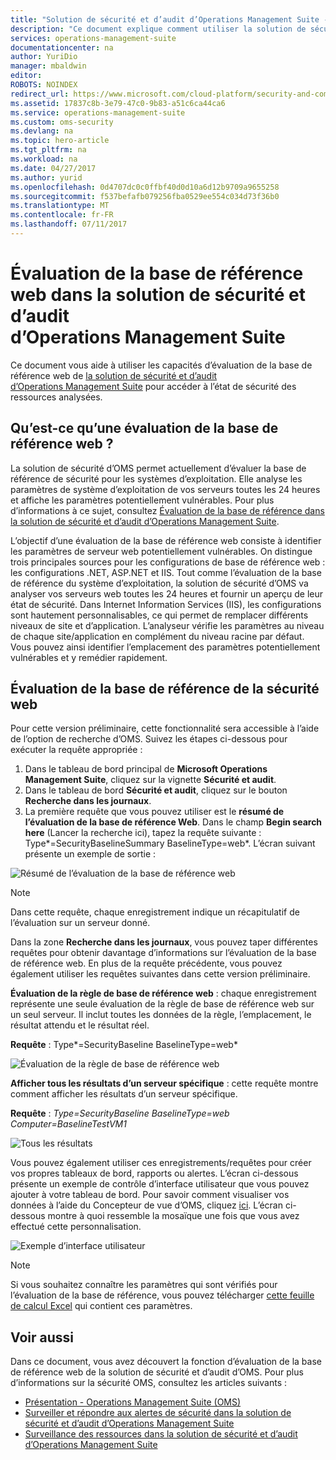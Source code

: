 ```yaml
---
title: "Solution de sécurité et d’audit d’Operations Management Suite - Base de référence web | Microsoft Docs"
description: "Ce document explique comment utiliser la solution de sécurité et d’audit d’Operations Management Suite (OMS) pour effectuer une évaluation de la base de référence web pour l’ensemble des serveurs web surveillés, afin de déterminer leur niveau de conformité et de sécurité."
services: operations-management-suite
documentationcenter: na
author: YuriDio
manager: mbaldwin
editor: 
ROBOTS: NOINDEX
redirect_url: https://www.microsoft.com/cloud-platform/security-and-compliance
ms.assetid: 17837c8b-3e79-47c0-9b83-a51c6ca44ca6
ms.service: operations-management-suite
ms.custom: oms-security
ms.devlang: na
ms.topic: hero-article
ms.tgt_pltfrm: na
ms.workload: na
ms.date: 04/27/2017
ms.author: yurid
ms.openlocfilehash: 0d4707dc0c0ffbf40d0d10a6d12b9709a9655258
ms.sourcegitcommit: f537befafb079256fba0529ee554c034d73f36b0
ms.translationtype: MT
ms.contentlocale: fr-FR
ms.lasthandoff: 07/11/2017
---
```

# <a name="web-baseline-assessment-in-operations-management-suite-security-and-audit-solution"></a>Évaluation de la base de référence web dans la solution de sécurité et d’audit d’Operations Management Suite
Ce document vous aide à utiliser les capacités d’évaluation de la base de référence web de [la solution de sécurité et d’audit d’Operations Management Suite](operations-management-suite-overview.md) pour accéder à l’état de sécurité des ressources analysées.

## <a name="what-is-web-baseline-assessment"></a>Qu’est-ce qu’une évaluation de la base de référence web ?
La solution de sécurité d’OMS permet actuellement d’évaluer la base de référence de sécurité pour les systèmes d’exploitation. Elle analyse les paramètres de système d’exploitation de vos serveurs toutes les 24 heures et affiche les paramètres potentiellement vulnérables. Pour plus d’informations à ce sujet, consultez [Évaluation de la base de référence dans la solution de sécurité et d’audit d’Operations Management Suite](oms-security-baseline.md).

L’objectif d’une évaluation de la base de référence web consiste à identifier les paramètres de serveur web potentiellement vulnérables. On distingue trois principales sources pour les configurations de base de référence web : les configurations .NET, ASP.NET et IIS.  Tout comme l’évaluation de la base de référence du système d’exploitation, la solution de sécurité d’OMS va analyser vos serveurs web toutes les 24 heures et fournir un aperçu de leur état de sécurité.  Dans Internet Information Services (IIS), les configurations sont hautement personnalisables, ce qui permet de remplacer différents niveaux de site et d’application. L’analyseur vérifie les paramètres au niveau de chaque site/application en complément du niveau racine par défaut. Vous pouvez ainsi identifier l’emplacement des paramètres potentiellement vulnérables et y remédier rapidement.


## <a name="web-security-baseline-assessment"></a>Évaluation de la base de référence de la sécurité web
Pour cette version préliminaire, cette fonctionnalité sera accessible à l’aide de l’option de recherche d’OMS. Suivez les étapes ci-dessous pour exécuter la requête appropriée :

1. Dans le tableau de bord principal de **Microsoft Operations Management Suite**, cliquez sur la vignette **Sécurité et audit**.
2. Dans le tableau de bord **Sécurité et audit**, cliquez sur le bouton **Recherche dans les journaux**.
3. La première requête que vous pouvez utiliser est le **résumé de l’évaluation de la base de référence Web**. Dans le champ **Begin search here** (Lancer la recherche ici), tapez la requête suivante : Type*=SecurityBaselineSummary BaselineType=web*. L’écran suivant présente un exemple de sortie :

![Résumé de l’évaluation de la base de référence web](./media/oms-security-web-baseline/oms-security-web-baseline-fig1-new.png)

> [!NOTE]
> Dans cette requête, chaque enregistrement indique un récapitulatif de l’évaluation sur un serveur donné.

Dans la zone **Recherche dans les journaux**, vous pouvez taper différentes requêtes pour obtenir davantage d’informations sur l’évaluation de la base de référence web. En plus de la requête précédente, vous pouvez également utiliser les requêtes suivantes dans cette version préliminaire.

**Évaluation de la règle de base de référence web** : chaque enregistrement représente une seule évaluation de la règle de base de référence web sur un seul serveur. Il inclut toutes les données de la règle, l’emplacement, le résultat attendu et le résultat réel.

**Requête** : Type*=SecurityBaseline BaselineType=web*

![Évaluation de la règle de base de référence web](./media/oms-security-web-baseline/oms-security-web-baseline-fig2.png)

**Afficher tous les résultats d’un serveur spécifique** : cette requête montre comment afficher les résultats d’un serveur spécifique.

**Requête** : *Type=SecurityBaseline BaselineType=web Computer=BaselineTestVM1*

![Tous les résultats](./media/oms-security-web-baseline/oms-security-web-baseline-fig3.png)

Vous pouvez également utiliser ces enregistrements/requêtes pour créer vos propres tableaux de bord, rapports ou alertes. L’écran ci-dessous présente un exemple de contrôle d’interface utilisateur que vous pouvez ajouter à votre tableau de bord. Pour savoir comment visualiser vos données à l’aide du Concepteur de vue d’OMS, cliquez [ici](https://blogs.technet.microsoft.com/msoms/2016/06/30/oms-view-designer-visualize-your-data-your-way/). L’écran ci-dessous montre à quoi ressemble la mosaïque une fois que vous avez effectué cette personnalisation.

![Exemple d’interface utilisateur](./media/oms-security-web-baseline/oms-security-web-baseline-fig4.png)

> [!NOTE]
> Si vous souhaitez connaître les paramètres qui sont vérifiés pour l’évaluation de la base de référence, vous pouvez télécharger [cette feuille de calcul Excel](https://gallery.technet.microsoft.com/OMS-Web-Baseline-1e811690) qui contient ces paramètres.

## <a name="see-also"></a>Voir aussi
Dans ce document, vous avez découvert la fonction d’évaluation de la base de référence web de la solution de sécurité et d’audit d’OMS. Pour plus d’informations sur la sécurité OMS, consultez les articles suivants :

* [Présentation - Operations Management Suite (OMS)](operations-management-suite-overview.md)
* [Surveiller et répondre aux alertes de sécurité dans la solution de sécurité et d’audit d’Operations Management Suite](oms-security-responding-alerts.md)
* [Surveillance des ressources dans la solution de sécurité et d’audit d’Operations Management Suite](oms-security-monitoring-resources.md)

